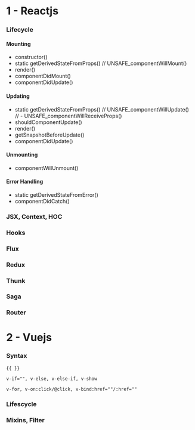 # 1 - Reactjs

### Lifecycle

#### Mounting
- constructor()
- static getDerivedStateFromProps() // UNSAFE_componentWillMount()
- render()
- componentDidMount()
- componentDidUpdate()

#### Updating
- static getDerivedStateFromProps() // UNSAFE_componentWillUpdate()
// - UNSAFE_componentWillReceiveProps()
- shouldComponentUpdate()
- render()
- getSnapshotBeforeUpdate()
- componentDidUpdate()

#### Unmounting
- componentWillUnmount()

#### Error Handling
- static getDerivedStateFromError()
- componentDidCatch()

### JSX, Context, HOC

### Hooks

### Flux

### Redux

### Thunk

### Saga

### Router

# 2 - Vuejs

### Syntax

```JS
{{ }}

v-if="", v-else, v-else-if, v-show

v-for, v-on:click/@click, v-bind:href=""/:href=""
```

### Lifescycle

### Mixins, Filter